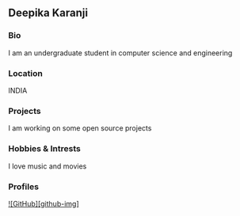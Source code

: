 ## Deepika Karanji

### Bio 
I am an undergraduate student in computer science and engineering

### Location 

 INDIA

### Projects
I am  working on some open source projects

### Hobbies & Intrests 
I love music and movies

### Profiles
[![GitHub][github-img]](https://github.com/DeepikaKaranji)

